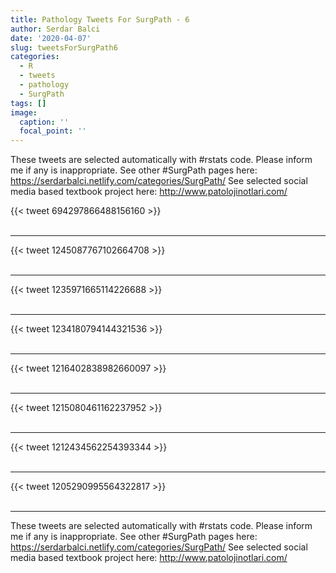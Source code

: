 ```yaml
---
title: Pathology Tweets For SurgPath - 6
author: Serdar Balci
date: '2020-04-07'
slug: tweetsForSurgPath6
categories:
  - R
  - tweets
  - pathology
  - SurgPath
tags: []
image:
  caption: ''
  focal_point: ''
---
```



These tweets are selected automatically with #rstats code. Please inform me if any is inappropriate.
See other #SurgPath pages here: https://serdarbalci.netlify.com/categories/SurgPath/ 
See selected social media based textbook project here: http://www.patolojinotlari.com/

{{< tweet 694297866488156160 >}}
<br>
<br>
<hr>
{{< tweet 1245087767102664708 >}}
<br>
<br>
<hr>
{{< tweet 1235971665114226688 >}}
<br>
<br>
<hr>
{{< tweet 1234180794144321536 >}}
<br>
<br>
<hr>
{{< tweet 1216402838982660097 >}}
<br>
<br>
<hr>
{{< tweet 1215080461162237952 >}}
<br>
<br>
<hr>
{{< tweet 1212434562254393344 >}}
<br>
<br>
<hr>
{{< tweet 1205290995564322817 >}}
<br>
<br>
<hr>


These tweets are selected automatically with #rstats code. Please inform me if any is inappropriate.
See other #SurgPath pages here: https://serdarbalci.netlify.com/categories/SurgPath/ 
See selected social media based textbook project here: http://www.patolojinotlari.com/
